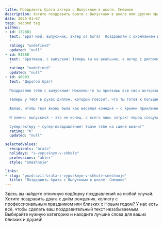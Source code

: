```yaml
---
title: Поздравить брата актера с Выпускным в школе. Смешное
description: Хотите поздравить брата с Выпускным в школе или другим праздником? Наш ИИ создаст незабываемое поздравление, а вы обязательно выделитесь среди других.  
date: 2025-01-07
tags: second tag
wishes:
- id: 132801
  text: "Брат мой, выпускник, актер от бога!  Поздравляю с окончанием школы – теперь ты свободен, как птица, и можешь строить свою карьеру, не боясь получить двойку по алгебре.  Главное – не переиграй в жизни, а то зрители (родители) закидают тебя помидорами!  Желаю тебе ярких ролей, аншлагов и…  чтобы агенты сами выстраивались в очередь за твоим талантом (а не ты за ролью статиста в массовке)!  Удачи, звезда наша восходящая!
  "
  rating: "undefined"
  updated: "null"
- id: 81868
  text: "Братишка, с выпуском! Теперь ты не школьник, а актер с дипломом! Поздравляю, но запомни: сцена - это не место для танцев с букетом цветов, а твой приз - не аплодисменты родителей, а овации зала! 😂🤣  Желаю тебе ярких ролей, оглушительного успеха и чтобы твой дебютный спектакль не закончился \"фиаско\" на первом же акте!  😉
  "
  rating: "undefined"
  updated: "null"
- id: 40993
  text: "Дорогой брат!
  
  Поздравляю тебя с выпускным! Наконец-то ты проявишь все свои актерские таланты не только на сцене, но и в настоящей жизни. Будешь притворяться, что умеешь готовить, когда на самом деле жаришь яичницу только в микроволновке!
  
  Теперь у тебя в руках диплом, который говорит, что ты готов к большим ролям! Главное — не забывай, что в жизни даже самые сложные сцены можно «заактёрить». Если не получится поступить в театральный, не переживай! Всегда можно устроиться на работу «в массовке» — с тобой это будет несложно, ты же везде найдешь своего зрителя!
  
  Желаю, чтобы твоя жизнь была как веселая комедия — с яркими приключениями, интересными персонажами и, конечно, с большим количеством смеха!
  
  И помни: выпускной — это не конец, а всего лишь антракт перед следующим актом!
  
  Супер-актеру — супер-поздравление! Удачи тебе на сцене жизни!"
  rating: "0"
  updated: "null"

selectedValues:
  recipients: "brata"
  holidays: "s-vypusknym-v-shkole"
  professions: "akter"
  style: "smeshnoje"

links:
- slug: "pozdravit-brata-s-vypusknym-v-shkole-smeshnoje"
  title: "Поздравить брата с Выпускным в школе. Смешное"
---
```


Здесь вы найдете отличную подборку поздравлений на любой случай. 
Хотите поздравить друга с днём рождения, коллегу с профессиональным праздником или близких с Новым годом? У нас есть всё, чтобы сделать ваш поздравительный текст незабываемым. Выбирайте нужную категорию и находите лучшие слова для ваших близких и друзей!
